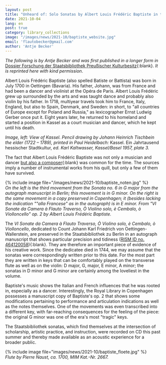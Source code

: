 ```yaml
---
layout: post
title: "Unheard of: Solo Sonatas by Albert Louis Frédéric Baptiste in the Staatsbibliothek zu Berlin"
date: 2021-10-04
lang: en
post: true
category: library_collections
image: "/images/news/2021-10/baptiste_website.jpg"
email: 'flautobecker@gmail.com'
author: 'Antje Becker'
---
```


_The following is by Antje Becker and was first published in a longer form in_ [Dossier Forschung der Staatsbibliothek Preußischer Kulturbesitz](https://www.preussischer-kulturbesitz.de/newsroom/dossiers-und-nachrichten/dossiers/dossier-forschung/unerhoert-die-solosonaten-von-albert-louis-frederic-baptiste-in-der-staatsbibliothek-zu-berlin.html){:blank}. _It is reprinted here with kind permission_.  

Albert Louis Frédéric Baptiste (also spelled Batiste or Battista) was born in July 1700 in Oettingen (Bavaria). His father, Johann, was from France and had been a dancer and violinist at the Opéra de Paris. Albert Louis Frédéric grew up surrounded by the arts and was taught dance and probably also violin by his father. In 1718,  multiyear travels took him to France, Italy, England, but also to Spain, Denmark, and Sweden: in short, to "all countries of Europe except for Poland and Russia," as lexicographer Ernst Ludwig Gerber once put it. Eight years later, he returned to his homeland and started a position in Kassel as a court musician and dancer, which he kept until his death.   

_Image, left: View of Kassel. Pencil drawing by Johann Heinrich Tischbein the elder (1722 – 1789), printed in Paul Heidelbach:_ Kassel. Ein Jahrtausend hessischer Stadtkultur, _ed. Karl Kaltwasser, Kassel/Basel 1957, plate 3._  

The fact that Albert Louis Frédéric Baptiste was not only a musician and dancer [but also a composer](https://opac.rism.info/search?View=rism&author=Baptiste+Albert){:blank} was common for the time. The sources imply a number of instrumental works from his quill, but only a few of them have survived.  

{% include image file="/images/news/2021-10/baptiste_noten.jpg" %}  
_On the left is the third movement from the Sonata no. 6 in G major from the autograph manuscript in Berlin; this movement is in G minor. On the right is the same movement in a copy preserved in Copenhagen; it (besides lacking the indication ""alla Francese" as in the autograph) is in E minor. From "VI Sonate da Camera à Flauto Traverso, Ò Violino solo, è Cembalo, ò Violloncello" op. 2 by Albert Louis Frédéric Baptiste._  

The _VI Sonate da Camera à Flauto Traverso, Ò Violino solo, è Cembalo, ò Violloncello_, dedicated to Count Johann Karl Friedrich von Oettingen-Wallerstein, are preserved in the Staatsbibliothek zu Berlin in an autograph manuscript that shows particular precision and tidiness ([RISM ID no. 464120058](https://opac.rism.info/search?id=464120058&View=rism)){:blank}. They are therefore an important piece of evidence of his creative work. Since the dedicatee died in 1744, we may assume that the sonatas were correspondingly written prior to this date. For the most part they are written in keys that can be comfortably played on the transverse flute as well as on the violin: D major, G, major, E minor, A minor; the sonatas in D minor and G minor are certainly among the loveliest in the volume.

Baptiste's music shows the Italian and French influences that he was rooted in, especially as a dancer. Interestingly, the Royal Library in Copenhagen possesses a manuscript copy of Baptiste's op. 2 that shows some modifications pertaining to performance and articulation indications as well as the notes themselves. One of the movements was even transcribed into a different key, with far-reaching consequences for the feeling of the piece: the original G minor was one of the era's most "tragic" keys.  

The Staatsbibliothek sonatas, which find themselves at the intersection of scholarship, artistic practice, and instruction, were recorded on CD this past summer and thereby made available as an acoustic experience for a broader public.  

{% include image file="images/news/2021-10/baptiste_floete.jpg" %}  
_Flute by Pierre Naust, ca. 1700, MIM Kat.-Nr. 2667._
